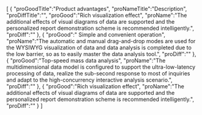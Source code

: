 [
	{
		"proGoodTitle":"Product advantages",
		"proNameTitle":"Description",
		"proDiffTitle":"",
		"proGood":"Rich visualization effect",
		"proName":"The additional effects of visual diagrams of data are supported and the personalized report demonstration scheme is recommended intelligently.",
		"proDiff":""
	},
	{
		"proGood":" Simple and convenient operation",
		"proName":"The automatic and manual drag-and-drop modes are used for the WYSIWYG visualization of data and data analysis is completed due to the low barrier, so as to easily master the data analysis tool.",
		"proDiff":""
	},
	{
		"proGood":"Top-speed mass data analysis",
		"proName":"The multidimensional data model is configured to support the ultra-low-latency processing of data, realize the sub-second response to most of inquiries and adapt to the high-concurrency interactive analysis scenario.",
		"proDiff":""
	},
	{
		"proGood":"Rich visualization effect",
		"proName":"The additional effects of visual diagrams of data are supported and the personalized report demonstration scheme is recommended intelligently.",
		"proDiff":""
	}
]